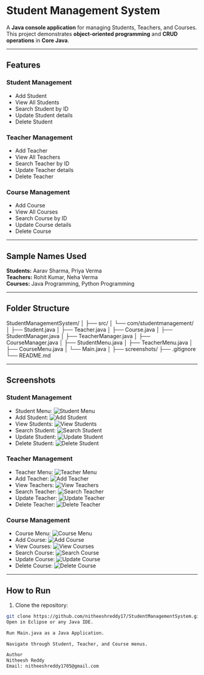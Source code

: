 # Student Management System

A **Java console application** for managing Students, Teachers, and Courses.  
This project demonstrates **object-oriented programming** and **CRUD operations** in **Core Java**.

---

## Features

### Student Management
- Add Student
- View All Students
- Search Student by ID
- Update Student details
- Delete Student

### Teacher Management
- Add Teacher
- View All Teachers
- Search Teacher by ID
- Update Teacher details
- Delete Teacher

### Course Management
- Add Course
- View All Courses
- Search Course by ID
- Update Course details
- Delete Course

---

## Sample Names Used

**Students:** Aarav Sharma, Priya Verma  
**Teachers:** Rohit Kumar, Neha Verma  
**Courses:** Java Programming, Python Programming

---

## Folder Structure

StudentManagementSystem/
│
├── src/
│ └── com/studentmanagement/
│ ├── Student.java
│ ├── Teacher.java
│ ├── Course.java
│ ├── StudentManager.java
│ ├── TeacherManager.java
│ ├── CourseManager.java
│ ├── StudentMenu.java
│ ├── TeacherMenu.java
│ ├── CourseMenu.java
│ └── Main.java
│
├── screenshots/
├── .gitignore
└── README.md


---

## Screenshots

### Student Management
- Student Menu: ![Student Menu](screenshots/student_menu.png)
- Add Student: ![Add Student](screenshots/add_student.png)
- View Students: ![View Students](screenshots/view_students.png)
- Search Student: ![Search Student](screenshots/search_student.png)
- Update Student: ![Update Student](screenshots/update_student.png)
- Delete Student: ![Delete Student](screenshots/delete_student.png)

### Teacher Management
- Teacher Menu: ![Teacher Menu](screenshots/teacher_menu.png)
- Add Teacher: ![Add Teacher](screenshots/add_teacher.png)
- View Teachers: ![View Teachers](screenshots/view_teachers.png)
- Search Teacher: ![Search Teacher](screenshots/search_teacher.png)
- Update Teacher: ![Update Teacher](screenshots/update_teacher.png)
- Delete Teacher: ![Delete Teacher](screenshots/delete_teacher.png)

### Course Management
- Course Menu: ![Course Menu](screenshots/course_menu.png)
- Add Course: ![Add Course](screenshots/add_course.png)
- View Courses: ![View Courses](screenshots/view_courses.png)
- Search Course: ![Search Course](screenshots/search_course.png)
- Update Course: ![Update Course](screenshots/update_course.png)
- Delete Course: ![Delete Course](screenshots/delete_course.png)

---

## How to Run

1. Clone the repository:  
```bash
git clone https://github.com/nitheeshreddy17/StudentManagementSystem.git
Open in Eclipse or any Java IDE.

Run Main.java as a Java Application.

Navigate through Student, Teacher, and Course menus.

Author
Nitheesh Reddy
Email: nitheeshreddy1705@gmail.com

